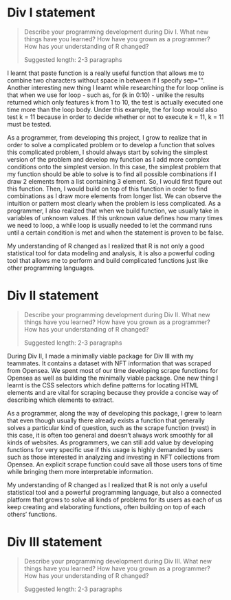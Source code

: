 # Div I statement

> Describe your programming development during Div I. What new things have you learned? How have you grown as a programmer? How has your understanding of R changed? 
>
> Suggested length: 2-3 paragraphs

I learnt that paste function is a really useful function that allows me to combine two characters without space in between if I specify sep="". Another interesting new thing I learnt while researching the for loop online is that when we use for loop - such as, for (k in 0:10) - unlike the results returned which only features k from 1 to 10, the test is actually executed one time more than the loop body. Under this example, the for loop would also test k = 11 because in order to decide whether or not to execute k = 11, k = 11 must be tested. 

As a programmer, from developing this project, I grow to realize that in order to solve a complicated problem or to develop a function that solves this complicated problem, I should always start by solving the simplest version of the problem and develop my function as I add more complex conditions onto the simplest version. In this case, the simplest problem that my function should be able to solve is to find all possible combinations if I draw 2 elements from a list containing 3 element. So, I would first figure out this function. Then, I would build on top of this function in order to find combinations as I draw more elements from longer list. We can observe the intuition or pattern most clearly when the problem is less complicated. As a programmer, I also realized that when we build function, we usually take in variables of unknown values. If this unknown value defines how many times we need to loop, a while loop is usually needed to let the command runs until a certain condition is met and when the statement is proven to be false. 

My understanding of R changed as I realized that R is not only a good statistical tool for data modeling and analysis, it is also a powerful coding tool that allows me to perform and build complicated functions just like other programming languages. 

# Div II statement

> Describe your programming development during Div II. What new things have you learned? How have you grown as a programmer? How has your understanding of R changed? 
>
> Suggested length: 2-3 paragraphs

During Div II, I made a minimally viable package for Div III with my teammates. It contains a dataset with NFT information that was scraped from Opensea. We spent most of our time developing scrape functions for Opensea as well as building the minimally viable package. One new thing I learnt is the CSS selectors which define patterns for locating HTML elements and are vital for scraping because they provide a concise way of describing which elements to extract.

As a programmer, along the way of developing this package, I grew to learn that even though usually there already exists a function that generally solves a particular kind of question, such as the scrape function (rvest) in this case, it is often too general and doesn’t always work smoothly for all kinds of websites. As programmers, we can still add value by developing functions for very specific use if this usage is highly demanded by users such as those interested in analyzing and investing in NFT collections from Opensea. An explicit scrape function could save all those users tons of time while bringing them more interpretable information. 

My understanding of R changed as I realized that R is not only a useful statistical tool and a powerful programming language, but also a connected platform that grows to solve all kinds of problems for its users as each of us keep creating and elaborating functions, often building on top of each others’ functions. 

# Div III statement

> Describe your programming development during Div III. What new things have you learned? How have you grown as a programmer? How has your understanding of R changed? 
>
> Suggested length: 2-3 paragraphs
